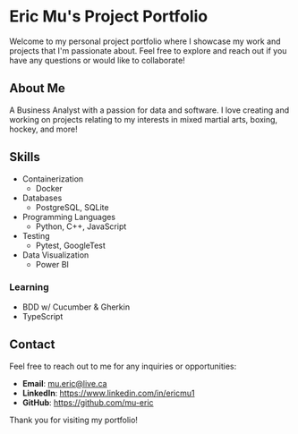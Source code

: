 # Eric Mu's Project Portfolio

Welcome to my personal project portfolio where I showcase my work and projects that I'm passionate about. Feel free to explore and reach out if you have any questions or would like to collaborate!

## About Me

A Business Analyst with a passion for data and software. I love creating and working on projects relating to my interests in mixed martial arts, boxing, hockey, and more!

## Skills

- Containerization
    - Docker
- Databases
    - PostgreSQL, SQLite
- Programming Languages
    - Python, C++, JavaScript
- Testing
    - Pytest, GoogleTest
- Data Visualization
    - Power BI

### Learning

- BDD w/ Cucumber & Gherkin
- TypeScript

## Contact

Feel free to reach out to me for any inquiries or opportunities:

- **Email**: mu.eric@live.ca
- **LinkedIn**: https://www.linkedin.com/in/ericmu1
- **GitHub**: https://github.com/mu-eric

Thank you for visiting my portfolio!